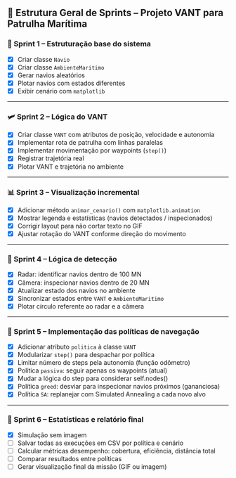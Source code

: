 ## 🚀 Estrutura Geral de Sprints – Projeto VANT para Patrulha Marítima

### 🧭 Sprint 1 – Estruturação base do sistema
- [x] Criar classe `Navio`
- [x] Criar classe `AmbienteMaritimo`
- [x] Gerar navios aleatórios
- [x] Plotar navios com estados diferentes
- [x] Exibir cenário com `matplotlib`

---

### 🛩 Sprint 2 – Lógica do VANT
- [x] Criar classe `VANT` com atributos de posição, velocidade e autonomia
- [x] Implementar rota de patrulha com linhas paralelas
- [x] Implementar movimentação por waypoints (`step()`)
- [x] Registrar trajetória real
- [x] Plotar VANT e trajetória no ambiente

---

### 📊 Sprint 3 – Visualização incremental
- [x] Adicionar método `animar_cenario()` com `matplotlib.animation`
- [x] Mostrar legenda e estatísticas (navios detectados / inspecionados)
- [x] Corrigir layout para não cortar texto no GIF
- [x] Ajustar rotação do VANT conforme direção do movimento

---

### 🧠 Sprint 4 – Lógica de detecção
- [x] Radar: identificar navios dentro de 100 MN
- [x] Câmera: inspecionar navios dentro de 20 MN
- [x] Atualizar estado dos navios no ambiente
- [x] Sincronizar estados entre `VANT` e `AmbienteMaritimo`
- [x] Plotar círculo referente ao radar e a câmera

---

### 🧭 Sprint 5 – Implementação das políticas de navegação
- [x] Adicionar atributo `politica` à classe `VANT`
- [x] Modularizar `step()` para despachar por política
- [x] Limitar número de steps pela autonomia (função odômetro)
- [x] Política `passiva`: seguir apenas os waypoints (atual)
- [x] Mudar a lógica do step para considerar self.nodes()
- [x] Política `greed`: desviar para inspecionar navios próximos (gananciosa)
- [x] Política `SA`: replanejar com Simulated Annealing a cada novo alvo

---

### 🧪 Sprint 6 – Estatísticas e relatório final
- [x] Simulação sem imagem
- [ ] Salvar todas as execuções em CSV por política e cenário
- [ ] Calcular métricas desempenho: cobertura, eficiência, distância total
- [ ] Comparar resultados entre políticas
- [ ] Gerar visualização final da missão (GIF ou imagem)
